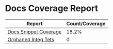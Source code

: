 # Docs Coverage Report

| Report | Count/Coverage |
| -- | -- |
| [Docs Snippet Coverage](docs-pages.md) | 18.2% |
| [Orphaned Integ Tets](orphans-report.md) | 0 |
